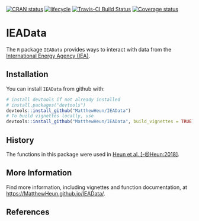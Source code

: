 
<!-- README.md is generated from README.Rmd. Please edit that file -->

[![CRAN
status](https://www.r-pkg.org/badges/version/IEATools)](https://cran.r-project.org/package=IEATools)
[![lifecycle](https://img.shields.io/badge/lifecycle-experimental-orange.svg)](https://www.tidyverse.org/lifecycle/#experimental)
[![Travis-CI Build
Status](https://travis-ci.org/MatthewHeun/IEATools.svg?branch=master)](https://travis-ci.org/MatthewHeun/IEATools)
[![Coverage
status](https://codecov.io/gh/MatthewHeun/IEATools/branch/master/graph/badge.svg)](https://codecov.io/github/MatthewHeun/IEATools?branch=master)

# IEAData

The `R` package `IEAData` provides ways to interact with data from the
[International Energy Agency
(IEA)](http://www.iea.org).

## Installation

<!-- You can install `IEAData` from CRAN with: -->

<!-- ```{r CRAN-installation, eval = FALSE} -->

<!-- install.packages("IEAData") -->

<!-- ``` -->

<!-- You can install a recent development version of `IEAData` from github with: -->

You can install `IEAData` from github with:

``` r
# install devtools if not already installed
# install.packages("devtools")
devtools::install_github("MatthewHeun/IEAData")
# To build vignettes locally, use
devtools::install_github("MatthewHeun/IEAData", build_vignettes = TRUE)
```

## History

The functions in this package were used in [Heun et al.
\[-@Heun:2018\]](https://doi.org/10.1016/j.apenergy.2018.05.109).

## More Information

Find more information, including vignettes and function documentation,
at <https://MatthewHeun.github.io/IEAData/>.

## References
